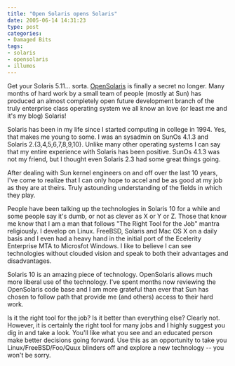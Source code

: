 ```yaml
---
title: "Open Solaris opens Solaris"
date: 2005-06-14 14:31:23
type: post
categories:
- Damaged Bits
tags:
- solaris
- opensolaris
- illumos
---
```


<p> Get your Solaris 5.11... sorta.  <a href="http://www.opensolaris.org/">OpenSolaris</a> is finally a secret no longer.  Many months of hard work by a small team of people (mostly at Sun) has produced an almost completely open future development branch of the truly enterprise class operating system we all know an love (or least me and it's my blog) Solaris! </p>  <p> Solaris has been in my life since I started computing in college in 1994.  Yes, that makes me young to some.  I was an sysadmin on SunOs 4.1.3 and Solaris 2.{3,4,5,6,7,8,9,10}.  Unlike many other operating systems I can say that my entire experience with Solaris has been positive.  SunOs 4.1.3 was not my friend, but I thought even Solaris 2.3 had some great things going. </p>  <p> After dealing with Sun kernel engineers on and off over the last 10 years, I've come to realize that I can only hope to accel and be as good at my job as they are at theirs.  Truly astounding understanding of the fields in which they play. </p>  <p> People have been talking up the technologies in Solaris 10 for a while and some people say it's dumb, or not as clever as X or Y or Z.  Those that know me know that I am a man that follows "The Right Tool for the Job" mantra religiously.  I develop on Linux. FreeBSD, Solaris and Mac OS X on a daily basis and I even had a heavy hand in the initial port of the Ecelerity Enterprise MTA to Microsfot Windows.  I like to believe I can see technologies without clouded vision and speak to both their advantages and disadvantages. </p>  <p> Solaris 10 is an amazing piece of technology.  OpenSolaris allows much more liberal use of the technology.  I've spent months now reviewing the OpenSolaris code base and I am more grateful than ever that Sun has chosen to follow path that provide me (and others) access to their hard work. </p>  <p> Is it the right tool for the job?  Is it better than everything else?  Clearly not.  However, it is certainly the right tool for many jobs and I highly suggest you dig in and take a look.  You'll like what you see and an educated person make better decisions going forward.  Use this as an opportunity to take you Linux/FreeBSD/Foo/Quux blinders off and explore a new technology -- you won't be sorry. </p>
